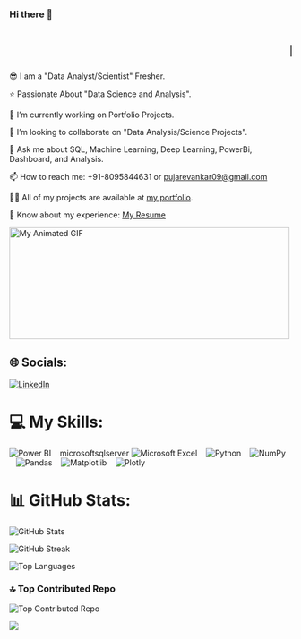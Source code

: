 
### Hi there 👋
#  <marquee behavior="scroll" direction="left">I'm **Dr. Pooja K Revankar**!</marquee>



😎 I am a "Data Analyst/Scientist" Fresher.

⭐ Passionate About "Data Science and Analysis".

🔭 I’m currently working on Portfolio Projects.

👯 I’m looking to collaborate on "Data Analysis/Science Projects".

💬 Ask me about SQL, Machine Learning, Deep Learning, PowerBi, Dashboard, and Analysis.

📫 How to reach me: +91-8095844631 or [pujarevankar09@gmail.com](mailto:pujarevankar09@gmail.com)

👨‍💻 All of my projects are available at [my portfolio](https://campsite.bio/dr_pooja).

📄 Know about my experience: [My Resume](https://drive.google.com/file/d/1KocGnc9EzQ0idzSfP2tHxaAIdLPqJo4x/view)

<img src="https://i.pinimg.com/originals/45/67/a8/4567a837b545d22b9dcde81ccd98b70e.gif" alt="My Animated GIF" width="500" height="200">


## 🌐 Socials:
[![LinkedIn](https://img.shields.io/badge/LinkedIn-%230077B5.svg?logo=linkedin&logoColor=white)](https://www.linkedin.com/in/dr-poojarevankar/) 


# 💻 My Skills:

![Power BI](https://img.shields.io/badge/Power%20BI-%230F75A8.svg?style=for-the-badge&logo=power-bi&logoColor=yellow) &nbsp;&nbsp;
microsoftsqlserver
![Microsoft Excel](https://img.shields.io/badge/Microsoft%20Excel-%23217346.svg?style=for-the-badge&logo=microsoft-excel&logoColor=white) &nbsp;&nbsp;
![Python](https://img.shields.io/badge/python-3670A0?style=for-the-badge&logo=python&logoColor=ffdd54) &nbsp;&nbsp;
![NumPy](https://img.shields.io/badge/numpy-%23013243.svg?style=for-the-badge&logo=numpy&logoColor=white) &nbsp;&nbsp;
![Pandas](https://img.shields.io/badge/pandas-%23150458.svg?style=for-the-badge&logo=pandas&logoColor=white) &nbsp;&nbsp;
![Matplotlib](https://img.shields.io/badge/Matplotlib-%23ffffff.svg?style=for-the-badge&logo=Matplotlib&logoColor=black) &nbsp;&nbsp;
![Plotly](https://img.shields.io/badge/Plotly-%233F4F75.svg?style=for-the-badge&logo=plotly&logoColor=white)




# 📊 GitHub Stats:
![GitHub Stats](https://github-readme-stats.vercel.app/api?username=DrPoojaAbhijith&theme=radical&hide_border=false&include_all_commits=false&count_private=false)

![GitHub Streak](https://github-readme-streak-stats.herokuapp.com/?user=DrPoojaAbhijith&theme=radical&hide_border=false)

![Top Languages](https://github-readme-stats.vercel.app/api/top-langs/?username=DrPoojaAbhijith&theme=radical&hide_border=false&include_all_commits=false&count_private=false&layout=compact)

### 🔝 Top Contributed Repo
![Top Contributed Repo](https://github-contributor-stats.vercel.app/api?username=DrPoojaAbhijith&limit=5&theme=radical&combine_all_yearly_contributions=true)

<a href="https://visitcount.itsvg.in">
  <img src="https://visitcount.itsvg.in/api?id=DrPoojaAbhijith&label=Profile%20Views&color=1&icon=0&pretty=false" />
</a>



